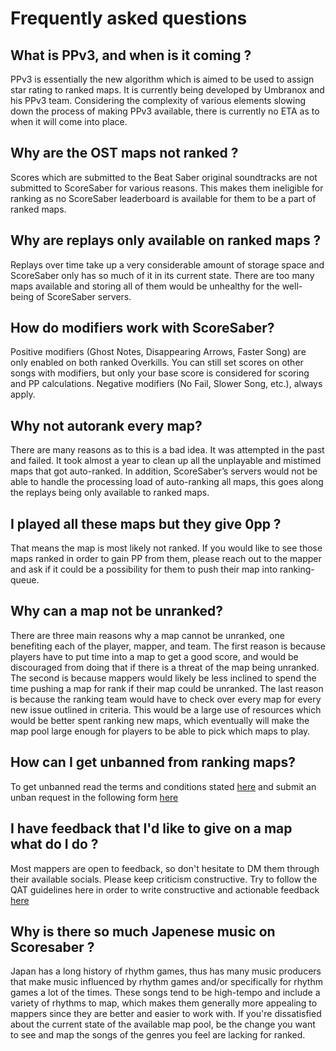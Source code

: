 # Frequently asked questions

## What is PPv3, and when is it coming ?

PPv3 is essentially the new algorithm which is aimed to be used to assign star rating to ranked maps. It is currently being developed by Umbranox and his PPv3 team. Considering the complexity of various elements slowing down the process of making PPv3 available, there is currently no ETA as to when it will come into place.

## Why are the OST maps not ranked ? 

Scores which are submitted to the Beat Saber original soundtracks are not submitted to ScoreSaber for various reasons. This makes them ineligible for ranking as no ScoreSaber leaderboard is available for them to be a part of ranked maps.

## Why are replays only available on ranked maps ? 

Replays over time take up a very considerable amount of storage space and ScoreSaber only has so much of it in its current state. There are too many maps available and storing all of them would be unhealthy for the well-being of ScoreSaber servers. 

## How do modifiers work with ScoreSaber?

Positive modifiers (Ghost Notes, Disappearing Arrows, Faster Song) are only enabled on both ranked Overkills. You can still set scores on other songs with modifiers, but only your base score is considered for scoring and PP calculations. Negative modifiers (No Fail, Slower Song, etc.), always apply.

## Why not autorank every map?

There are many reasons as to this is a bad idea. It was attempted in the past and failed. It took almost a year to clean up all the unplayable and mistimed maps that got auto-ranked. In addition, ScoreSaber’s servers would not be able to handle the processing load of auto-ranking all maps, this goes along the replays being only available to ranked maps.

## I played all these maps but they give 0pp ?

That means the map is most likely not ranked. If you would like to see those maps ranked in order to gain PP from them, please reach out to the mapper and ask if it could be a possibility for them to push their map into ranking-queue.


## Why can a map not be unranked?

There are three main reasons why a map cannot be unranked, one benefiting each of the player, mapper, and team. The first reason is because players have to put time into a map to get a good score, and would be discouraged from doing that if there is a threat of the map being unranked. The second is because mappers would likely be less inclined to spend the time pushing a map for rank if their map could be unranked. The last reason is because the ranking team would have to check over every map for every new issue outlined in criteria. This would be a large use of resources which would be better spent ranking new maps, which eventually will make the map pool large enough for players to be able to pick which maps to play.


## How can I get unbanned from ranking maps?

To get unbanned read the terms and conditions stated [here](https://docs.google.com/document/d/1rf76N1wsiaUQBdgCqAPTbUhfboHxvzvLw0YE6aHLxqE) and submit an unban request in the following form [here](https://forms.gle/mLmEpxJ25eSabX9R8)


## I have feedback that I'd like to give on a map what do I do ?

Most mappers are open to feedback, so don't hesitate to DM them through their available socials. Please keep criticism constructive. Try to follow the QAT guidelines here in order to write constructive and actionable feedback [here](https://docs.google.com/document/d/1eSDEklRYLTRzQjHyVn7NHc3snsmAjzANEmFsQdQ9vLo)

## Why is there so much Japenese music on Scoresaber ?
Japan has a long history of rhythm games, thus has many music producers that make music influenced by rhythm games and/or specifically for rhythm games a lot of the times. These songs tend to be high-tempo and include a variety of rhythms to map, which makes them generally more appealing to mappers since they are better and easier to work with. If you're dissatisfied about the current state of the available map pool, be the change you want to see and map the songs of the genres you feel are lacking for ranked.

